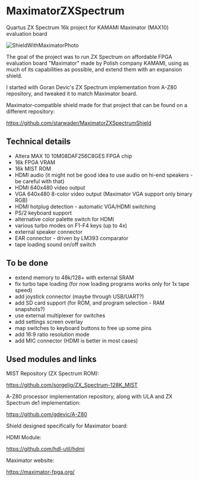 # MaximatorZXSpectrum
Quartus ZX Spectrum 16k project for KAMAMI Maximator (MAX10) evaluation board

![ShieldWithMaximatorPhoto](blob:https://imgur.com/4df3f58c-ab17-4579-8f69-570b4339782c)

The goal of the project was to run ZX Spectrum on affordable FPGA evaluation board "Maximator" made by Polish company KAMAMI, using as much of its capabilities as possible, and extend them with an expansion shield.

I started with Goran Devic's ZX Spectrum implementation from A-Z80 repository, and tweaked it to match Maximator board. 

Maximator-compatible shield made for that project that can be found on a different repository:

https://github.com/starwader/MaximatorZXSpectrumShield

## Technical details

- Altera MAX 10 10M08DAF256C8GES FPGA chip 
- 16k FPGA VRAM
- 16k MIST ROM
- HDMI audio (it might not be good idea to use audio on hi-end speakers - be careful with that)
- HDMI 640x480 video output
- VGA 640x480 8-color video output (Maximator VGA support only binary RGB)
- HDMI hotplug detection - automatic VGA/HDMI switching 
- PS/2 keyboard support
- alternative color palette switch for HDMI 
- various turbo modes on F1-F4 keys (up to 4x)
- external speaker connector 
- EAR connector - driven by LM393 comparator 
- tape loading sound on/off switch

## To be done

- extend memory to 48k/128+ with external SRAM
- fix turbo tape loading (for now loading programs works only for 1x tape speed)
- add joystick connector (maybe through USB/UART?)
- add SD card support (for ROM, and program selection - RAM snapshots?)
- use external multiplexer for switches 
- add settings screen overlay
- map switches to keyboard buttons to free up some pins
- add 16:9 ratio resolution mode
- add MIC connector (HDMI is better in most cases)

## Used modules and links

MIST Repository (ZX Spectrum ROM):

https://github.com/sorgelig/ZX_Spectrum-128K_MIST

A-Z80 processor implementation repository, along with ULA and ZX Spectrum de1 implementation:

https://github.com/gdevic/A-Z80

Shield designed specifically for Maximator board:

HDMI Module:

https://github.com/hdl-util/hdmi

Maximator website:

https://maximator-fpga.org/
